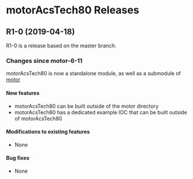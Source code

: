 # motorAcsTech80 Releases

## __R1-0 (2019-04-18)__
R1-0 is a release based on the master branch.  

### Changes since motor-6-11

motorAcsTech80 is now a standalone module, as well as a submodule of [motor](https://github.com/epics-modules/motor)

#### New features
* motorAcsTech80 can be built outside of the motor directory
* motorAcsTech80 has a dedicated example IOC that can be built outside of motorAcsTech80

#### Modifications to existing features
* None

#### Bug fixes
* None
